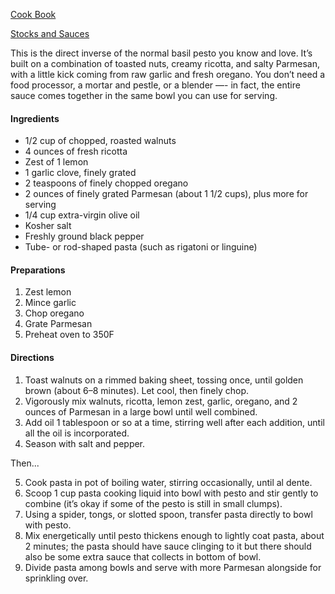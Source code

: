 [Cook Book](https://github.com/vmsmith/CookBook/blob/master/README.md)  

[Stocks and Sauces](https://github.com/vmsmith/CookBook/blob/master/stocks_sauces.md)  

This is the direct inverse of the normal basil pesto you know and love. It’s built on a combination of toasted nuts, creamy ricotta, and salty Parmesan, with a little kick coming from raw garlic and fresh oregano. You don’t need a food processor, a mortar and pestle, or a blender —- in fact, the entire sauce comes together in the same bowl you can use for serving.


#### Ingredients  

* 1/2 cup of chopped, roasted walnuts  
* 4 ounces of fresh ricotta  
* Zest of 1 lemon  
* 1 garlic clove, finely grated  
* 2 teaspoons of finely chopped oregano  
* 2 ounces of finely grated Parmesan (about 1 1/2 cups), plus more for serving  
* 1/4 cup extra-virgin olive oil    
* Kosher salt  
* Freshly ground black pepper  
* Tube- or rod-shaped pasta (such as rigatoni or linguine)  

#### Preparations  

1. Zest lemon  
2. Mince garlic  
3. Chop oregano  
4. Grate Parmesan  
5. Preheat oven to 350F

#### Directions    

1. Toast walnuts on a rimmed baking sheet, tossing once, until golden brown (about 6–8 minutes).  Let cool, then finely chop.      
2. Vigorously mix walnuts, ricotta, lemon zest, garlic, oregano, and 2 ounces of Parmesan in a large bowl until well combined.    
3. Add oil 1 tablespoon or so at a time, stirring well after each addition, until all the oil is incorporated. 
4. Season with salt and pepper.

Then...


5. Cook pasta in pot of boiling water, stirring occasionally, until al dente.  
6. Scoop 1 cup pasta cooking liquid into bowl with pesto and stir gently to combine (it’s okay if some of the pesto is still in small clumps).  
7. Using a spider, tongs, or slotted spoon, transfer pasta directly to bowl with pesto.  
8. Mix energetically until pesto thickens enough to lightly coat pasta, about 2 minutes; the pasta should have sauce clinging to it but there should also be some extra sauce that collects in bottom of bowl.  
9. Divide pasta among bowls and serve with more Parmesan alongside for sprinkling over.  
